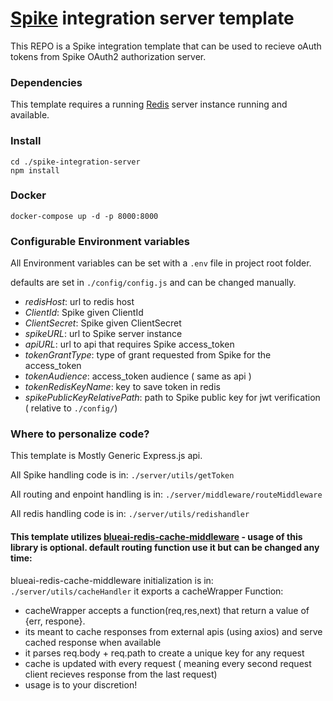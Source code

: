 # [Spike](https://github.com/rabiran/OSpike) integration server template

This REPO is a Spike integration template that can be used to recieve oAuth tokens from Spike OAuth2 authorization server. 

### Dependencies
This template requires a running [Redis](https://redis.io/) server instance running and available.

### Install
```
cd ./spike-integration-server
npm install 
```

### Docker
```
docker-compose up -d -p 8000:8000 
```

### Configurable Environment variables
All Environment variables can be set with a ```.env``` file in project root folder.

defaults are set in ```./config/config.js``` and can be changed manually.
* _redisHost_: url to redis host 
* _ClientId_: Spike given ClientId 
* _ClientSecret_: Spike given ClientSecret 
* _spikeURL_: url to Spike server instance 
* _apiURL_: url to api that requires Spike access_token
* _tokenGrantType_: type of grant requested from Spike for the access_token
* _tokenAudience_: access_token audience ( same as api )
* _tokenRedisKeyName_: key to save token in redis
* _spikePublicKeyRelativePath_: path to Spike public key for jwt verification ( relative to ```./config/```)


### Where to personalize code? 
This template is Mostly Generic Express.js api. 

All Spike handling code is in: ```./server/utils/getToken```

All routing and enpoint handling is in: ```./server/middleware/routeMiddleware```

All redis handling code is in: ```./server/utils/redishandler```

#### This template utilizes [blueai-redis-cache-middleware](https://www.npmjs.com/package/blueai-redis-cache-middleware) - usage of this library is optional. default routing function use it but can be changed any time: 

blueai-redis-cache-middleware initialization is in: ```./server/utils/cacheHandler``` it exports a cacheWrapper Function:
* cacheWrapper accepts a function(req,res,next) that return a value of {err, respone}.
* its meant to cache responses from external apis (using axios) and serve cached response when available
* it parses req.body + req.path to create a unique key for any request
* cache is updated with every request ( meaning every second request client recieves response from the last request)
* usage is to your discretion!






